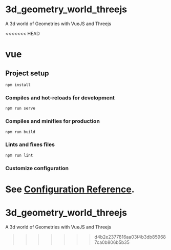 # 3d_geometry_world_threejs
A 3d world of Geometries with VueJS and Threejs

<<<<<<< HEAD
# vue

## Project setup
```
npm install
```

### Compiles and hot-reloads for development
```
npm run serve
```

### Compiles and minifies for production
```
npm run build
```

### Lints and fixes files
```
npm run lint
```

### Customize configuration
See [Configuration Reference](https://cli.vuejs.org/config/).
=======
# 3d_geometry_world_threejs
A 3d world of Geometries with VueJS and Threejs
>>>>>>> d4b2e2377816aa03f4b3db859687ca0b806b5b35
